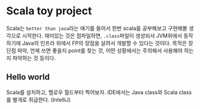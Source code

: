 # Scala toy project

Scala는 `better than java`라는 얘기를 들어서 한번 scala를 공부해보고 구현해볼 생각으로 시작한다. 재미있는 것은 컴파일하면, `.class`파일이 생성되서 JVM위에서 동작하기에 Java의 인프라 위에서 FP의 장점을 살려서 개발할 수 있다는 것이다. 목적은 장단점 파악, 언제 쓰면 좋을지 point를 찾는 것, 어떤 상황에서는
 주의해서 사용해야 하는지 파악하는 것 등이다.

## Hello world

Scala를 설치하고, 헬로우 월드부터 찍어보자. IDE에서는 Java class와 Scala class를 별개로 취급한다. (IntelliJ)